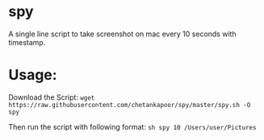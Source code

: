  # spy

A single line script to take screenshot on mac every 10 seconds with timestamp.

Usage: 
=====

Download the Script:
`wget https://raw.githubusercontent.com/chetankapoor/spy/master/spy.sh -O spy`

Then run the script with following format:
`sh spy 10 /Users/user/Pictures`



